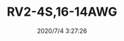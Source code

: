 ﻿---
layout: post 
title: RV2-4S,16-14AWG
tags: RV
categories: wire-cable
overview: RV2-4S,16-14AWG
part_number: RV2-4S
thumb_img: static/202007/433-thumb-20200704112809.jpg
small_img: static/202007/433-20200704112809.jpg
date: 2020/7/4 3:27:26
---



